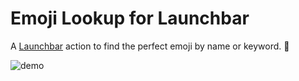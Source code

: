 # Emoji Lookup for Launchbar

A [Launchbar][] action to find the perfect emoji by name or keyword. :mag_right:

![demo](https://cloud.githubusercontent.com/assets/2988/11998040/0d5c0abc-aa5c-11e5-9279-6b679ebeb275.gif)

[launchbar]: https://www.obdev.at/products/launchbar
